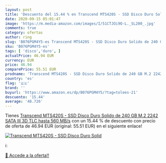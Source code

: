 ```yaml
---
layout: post
title: 'Descuento del 15.44 % en Transcend MTS420S - SSD Disco Duro Solid'
date: 2020-09-15 05:01:47
image: 'https://m.media-amazon.com/images/I/51CTJOi9O-L._SL200_.jpg'
comments: true
category: ofertas
author: ring
slug: 'B076PGM4Y5-es Transcend MTS420S - SSD Disco Duro Solido de 240 GB M.2...'
sku: 'B076PGM4Y5-es'
tags: [ 'disco','duro', ]
actualPrice: 46.94 EUR
currency: EUR
price: 46.94
comparePrice: 55.51 EUR
prodname: 'Transcend MTS420S - SSD Disco Duro Solido de 240 GB M.2 2242 SATA III  3D TLC  hasta 560 MB/s'
country: 'es'
flag: '🇪🇸'
brand: ''
buyurl: 'https://www.amazon.es/dp/B076PGM4Y5/?tag=tolees-21'
descuento: '15.44'
average: '48.726'
---
```


Tienes [Transcend MTS420S - SSD Disco Duro Solido de 240 GB M.2 2242 SATA III  3D TLC  hasta 560 MB/s](https://www.amazon.es/dp/B076PGM4Y5/?tag=tolees-21) con un 15.44 % de descuento con precio de oferta de 46.94 EUR (original: 55.51 EUR) en el siguiente enlace!

[![Transcend MTS420S - SSD Disco Duro Solid](https://m.media-amazon.com/images/I/51CTJOi9O-L._SL200_.jpg)](https://www.amazon.es/dp/B076PGM4Y5/?tag=tolees-21)

ℹ️:


[🛒 Accede a la oferta!!](https://www.amazon.es/dp/B076PGM4Y5/?tag=tolees-21)
